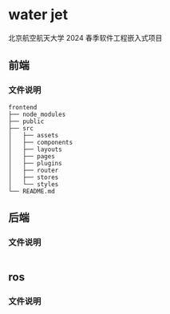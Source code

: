 # water jet
北京航空航天大学 2024 春季软件工程嵌入式项目

## 前端
### 文件说明
```none
frontend
├── node_modules
├── public
├── src
│   ├── assets
│   ├── components
│   ├── layouts
│   ├── pages
│   ├── plugins
│   ├── router
│   ├── stores
│   └── styles
└── README.md
```

## 后端
### 文件说明
```none

```

## ros
### 文件说明
```none

```